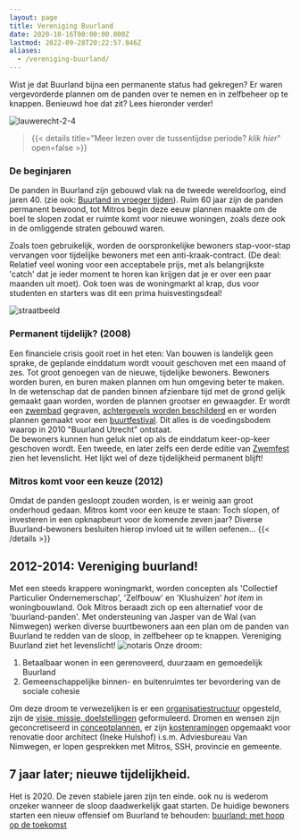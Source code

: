 ```yaml
---
layout: page
title: Vereniging Buurland
date: 2020-10-16T00:00:00.000Z
lastmod: 2022-09-28T20:22:57.846Z
aliases:
  - /vereniging-buurland/
---
```

Wist je dat Buurland bijna een permanente status had gekregen? Er waren vergevorderde plannen om de panden over te nemen en in zelfbeheer op te knappen. Benieuwd hoe dat zit? Lees hieronder verder!

![lauwerecht-2-4](/images/vereniging-buurland/wijk.jpg)

> {{< details title="Meer lezen over de tussentijdse periode? *klik hier*" open=false >}}
### De beginjaren
De panden in Buurland zijn gebouwd vlak na de tweede wereldoorlog, eind jaren 40. (zie ook: [Buurland in vroeger tijden](berichten/buurland-vroeger/)). Ruim 60 jaar zijn de panden permanent bewoond, tot Mitros begin deze eeuw plannen maakte om de boel te slopen zodat er ruimte komt voor nieuwe woningen, zoals deze ook in de omliggende straten gebouwd waren. 

Zoals toen gebruikelijk, worden de oorspronkelijke bewoners stap-voor-stap vervangen voor tijdelijke bewoners met een anti-kraak-contract. (De deal: Relatief veel woning voor een acceptabele prijs, met als belangrijkste 'catch' dat je ieder moment te horen kan krijgen dat je er over een paar maanden uit moet). Ook toen was de woningmarkt al krap, dus voor studenten en starters was dit een prima huisvestingsdeal!   

![straatbeeld](/images/vereniging-buurland/straatbeeld.jpg)

### Permanent tijdelijk? (2008)
Een financiele crisis gooit roet in het eten: Van bouwen is landelijk geen sprake, de geplande einddatum wordt voouit geschoven met een maand of zes. Tot groot genoegen van de nieuwe, tijdelijke bewoners. Bewoners worden buren, en buren maken plannen om hun omgeving beter te maken.   
In de wetenschap dat de panden binnen afzienbare tijd met de grond gelijk gemaakt gaan worden, worden de plannen grootser en gewaagder. Er wordt een [zwembad](/buurtinbeeld/zwembad/) gegraven, [achtergevels worden beschilderd](/buurtinbeeld/gevels/) en er worden plannen gemaakt voor een [buurtfestival](/zwemfest/2010). Dit alles is de voedingsbodem waarop in 2010 "Buurland Utrecht" ontstaat.  
De bewoners kunnen hun geluk niet op als de einddatum keer-op-keer geschoven wordt. Een tweede, en later zelfs een derde editie van [Zwemfest](/zwemfest/) zien het levenslicht. Het lijkt wel of deze tijdelijkheid permanent blijft!

### Mitros komt voor een keuze (2012)
Omdat de panden gesloopt zouden worden, is er weinig aan groot onderhoud gedaan. Mitros komt voor een keuze te staan: Toch slopen, of investeren in een opknapbeurt voor de komende zeven jaar? Diverse Buurland-bewoners besluiten hierop invloed uit te willen oefenen... 
{{< /details >}}

## 2012-2014: Vereniging buurland!
Met een steeds krappere woningmarkt, worden concepten als 'Collectief Particulier Ondernemerschap', 'Zelfbouw' en 'Klushuizen' _hot item_ in woningbouwland. Ook Mitros beraadt zich op een alternatief voor de 'buurland-panden'. Met ondersteuning van Jasper van de Wal (van Nimwegen) werken diverse buurtbewoners aan een plan om de panden van Buurland te redden van de sloop, in zelfbeheer op te knappen. Vereniging Buurland ziet het levenslicht! 
![notaris](/images/vereniging-buurland/notaris-crop.jpg)
Onze droom: 
1. Betaalbaar wonen in een gerenoveerd, duurzaam en gemoedelijk Buurland
2. Gemeenschappelijke binnen- en buitenruimtes ter bevordering van de sociale cohesie

Om deze droom te verwezelijken is er een [organisatiestructuur](/vereniging-buurland/verenigingsstructuur/) opgesteld, zijn de [visie, missie, doelstellingen](/vereniging-buurland/missie-visie-doelstellingen) geformuleerd. Dromen en wensen zijn geconcretiseerd in [conceptplannen](/vereniging-buurland/conceptplannen/), er zijn [kostenramingen](/vereniging-buurland/kostenraming/) opgemaakt voor renovatie door architect (Ineke Hulshof) i.s.m.  Adviesbureau Van Nimwegen, er lopen gesprekken met Mitros, SSH, provincie en gemeente. 

## 7 jaar later; nieuwe tijdelijkheid.
Het is 2020. De zeven stabiele jaren zijn ten einde. ook nu is wederom onzeker wanneer de sloop daadwerkelijk gaat starten. De huidige bewoners starten een nieuw offensief om Buurland te behouden: [buurland: met hoop op de toekomst](/berichten/20201016-toekomst/)
 



